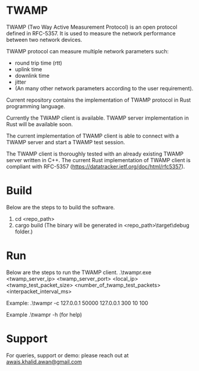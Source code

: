 # TWAMP
TWAMP (Two Way Active Measurement Protocol) is an open protocol defined in RFC-5357. It is used to measure the network performance between two network devices.

TWAMP protocol can measure multiple network parameters such: 
- round trip time (rtt)
- uplink time
- downlink time
- jitter
- (An many other network parameters according to the user requirement). 

Current repository contains the implementation of TWAMP protocol in Rust programming language.

Currently the TWAMP client is available. TWAMP server implementation in Rust will be available soon.

The current implementation of TWAMP client is able to connect with a TWAMP server and start a TWAMP test session.

The TWAMP client is thoroughly tested with an already existing TWAMP server written in C++. The current Rust implementation of TWAMP client is compliant with RFC-5357 (https://datatracker.ietf.org/doc/html/rfc5357).

# Build
Below are the steps to to build the software.

1. cd <repo_path>
2. cargo build
(The binary will be generated in <repo_path>\target\debug folder.)

# Run
Below are the steps to run the TWAMP client.
.\twampr.exe <mode> <twamp_server_ip> <twamp_server_port> <local_ip> <twamp_test_packet_size> <number_of_twamp_test_packets> <interpacket_interval_ms>

Example: .\twampr -c 127.0.0.1 50000 127.0.0.1 300 10 100

Example .\twampr -h (for help)

# Support
For queries, support or demo: please reach out at awais.khalid.awan@gmail.com


